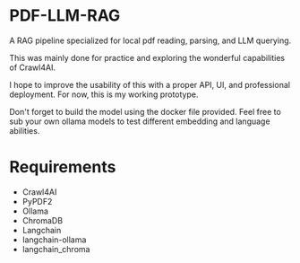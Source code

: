 # PDF-LLM-RAG
A RAG pipeline specialized for local pdf reading, parsing, and LLM querying.

This was mainly done for practice and exploring the wonderful capabilities of Crawl4AI.

I hope to improve the usability of this with a proper API, UI, and professional deployment. For now, this is my working prototype.

Don't forget to build the model using the docker file provided. Feel free to sub your own ollama models to test different embedding and language abilities.

# Requirements
* Crawl4AI
* PyPDF2
* Ollama
* ChromaDB
* Langchain
* langchain-ollama
* langchain_chroma


